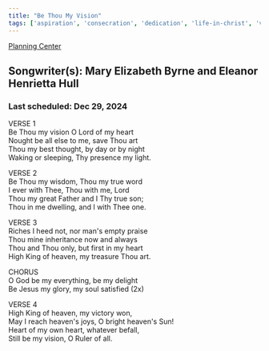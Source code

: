 ```yaml
---
title: "Be Thou My Vision"
tags: ['aspiration', 'consecration', 'dedication', 'life-in-christ', 'vision']
---
```


[Planning Center](https://services.planningcenteronline.com/songs/11065467)

## Songwriter(s): Mary Elizabeth Byrne and Eleanor Henrietta Hull
### Last scheduled: Dec 29, 2024          

VERSE 1  
Be Thou my vision O Lord of my heart  
Nought be all else to me, save Thou art  
Thou my best thought, by day or by night  
Waking or sleeping, Thy presence my light.  
  
VERSE 2  
Be Thou my wisdom, Thou my true word  
I ever with Thee, Thou with me, Lord  
Thou my great Father and I Thy true son;  
Thou in me dwelling, and I with Thee one.  
  
VERSE 3  
Riches I heed not, nor man's empty praise  
Thou mine inheritance now and always  
Thou and Thou only, but first in my heart  
High King of heaven, my treasure Thou art.  
  
CHORUS  
O God be my everything, be my delight  
Be Jesus my glory, my soul satisfied (2x)  
  
VERSE 4  
High King of heaven, my victory won,  
May I reach heaven's joys, O bright heaven's Sun!  
Heart of my own heart, whatever befall,  
Still be my vision, O Ruler of all.
